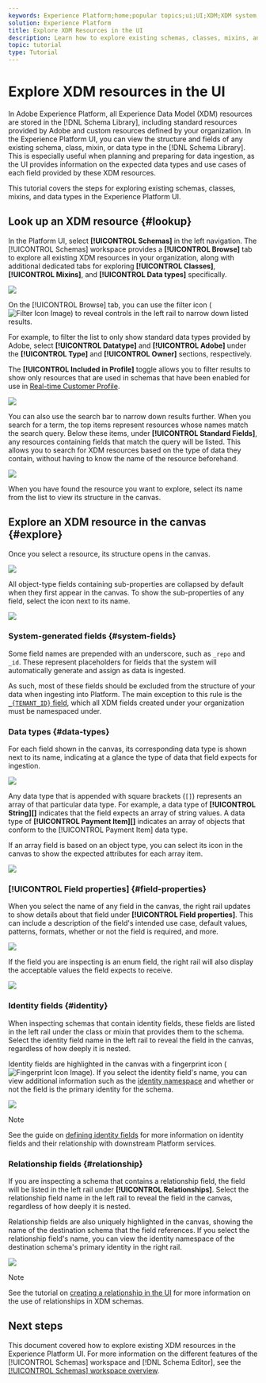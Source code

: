 ```yaml
---
keywords: Experience Platform;home;popular topics;ui;UI;XDM;XDM system;experience data model;Experience data model;Experience Data Model;data model;Data Model;explore;class;mixin;data type;schema;
solution: Experience Platform
title: Explore XDM Resources in the UI
description: Learn how to explore existing schemas, classes, mixins, and data types in the Experience Platform user interface.
topic: tutorial
type: Tutorial
---
```


# Explore XDM resources in the UI

In Adobe Experience Platform, all Experience Data Model (XDM) resources are stored in the [!DNL Schema Library], including standard resources provided by Adobe and custom resources defined by your organization. In the Experience Platform UI, you can view the structure and fields of any existing schema, class, mixin, or data type in the [!DNL Schema Library]. This is especially useful when planning and preparing for data ingestion, as the UI provides information on the expected data types and use cases of each field provided by these XDM resources.

This tutorial covers the steps for exploring existing schemas, classes, mixins, and data types in the Experience Platform UI.

## Look up an XDM resource {#lookup}

In the Platform UI, select **[!UICONTROL Schemas]** in the left navigation. The [!UICONTROL Schemas] workspace provides a **[!UICONTROL Browse]** tab to explore all existing XDM resources in your organization, along with additional dedicated tabs for exploring **[!UICONTROL Classes]**, **[!UICONTROL Mixins]**, and **[!UICONTROL Data types]** specifically.

![](../images/ui/explore/tabs.png)

On the [!UICONTROL Browse] tab, you can use the filter icon (![Filter Icon Image](../images/ui/explore/icon.png)) to reveal controls in the left rail to narrow down listed results.

For example, to filter the list to only show standard data types provided by Adobe, select **[!UICONTROL Datatype]** and **[!UICONTROL Adobe]** under the **[!UICONTROL Type]** and **[!UICONTROL Owner]** sections, respectively.

The **[!UICONTROL Included in Profile]** toggle allows you to filter results to show only resources that are used in schemas that have been enabled for use in [Real-time Customer Profile](../../profile/home.md).

![](../images/ui/explore/filter.png)

You can also use the search bar to narrow down results further. When you search for a term, the top items represent resources whose names match the search query. Below these items, under **[!UICONTROL Standard Fields]**, any resources containing fields that match the query will be listed. This allows you to search for XDM resources based on the type of data they contain, without having to know the name of the resource beforehand.

![](../images/ui/explore/search.png)

When you have found the resource you want to explore, select its name from the list to view its structure in the canvas.

## Explore an XDM resource in the canvas {#explore}

Once you select a resource, its structure opens in the canvas.

![](../images/ui/explore/canvas.png)

All object-type fields containing sub-properties are collapsed by default when they first appear in the canvas. To show the sub-properties of any field, select the icon next to its name.

![](../images/ui/explore/field-expand.png)

### System-generated fields {#system-fields}

Some field names are prepended with an underscore, such as `_repo` and `_id`. These represent placeholders for fields that the system will automatically generate and assign as data is ingested.

As such, most of these fields should be excluded from the structure of your data when ingesting into Platform. The main exception to this rule is the [`_{TENANT_ID}` field](../api/getting-started.md#know-your-tenant_id), which all XDM fields created under your organization must be namespaced under.

### Data types {#data-types}

For each field shown in the canvas, its corresponding data type is shown next to its name, indicating at a glance the type of data that field expects for ingestion.

![](../images/ui/explore/data-types.png)

Any data type that is appended with square brackets (`[]`) represents an array of that particular data type. For example, a data type of **[!UICONTROL String]\[]** indicates that the field expects an array of string values. A data type of **[!UICONTROL Payment Item]\[]** indicates an array of objects that conform to the [!UICONTROL Payment Item] data type.

If an array field is based on an object type, you can select its icon in the canvas to show the expected attributes for each array item.

![](../images/ui/explore/array-type.png)

### [!UICONTROL Field properties] {#field-properties}

When you select the name of any field in the canvas, the right rail updates to show details about that field under **[!UICONTROL Field properties]**. This can include a description of the field's intended use case, default values, patterns, formats, whether or not the field is required, and more.

![](../images/ui/explore/field-properties.png)

If the field you are inspecting is an enum field, the right rail will also display the acceptable values the field expects to receive.

![](../images/ui/explore/enum-field.png)

### Identity fields {#identity}

When inspecting schemas that contain identity fields, these fields are listed in the left rail under the class or mixin that provides them to the schema. Select the identity field name in the left rail to reveal the field in the canvas, regardless of how deeply it is nested.

Identity fields are highlighted in the canvas with a fingerprint icon (![Fingerprint Icon Image](../images/ui/explore/identity-symbol.png)). If you select the identity field's name, you can view additional information such as the [identity namespace](../../identity-service/namespaces.md) and whether or not the field is the primary identity for the schema.

![](../images/ui/explore/identity-field.png)

>[!NOTE]
>
>See the guide on [defining identity fields](./fields/identity.md) for more information on identity fields and their relationship with downstream Platform services.

### Relationship fields {#relationship}

If you are inspecting a schema that contains a relationship field, the field will be listed in the left rail under **[!UICONTROL Relationships]**. Select the relationship field name in the left rail to reveal the field in the canvas, regardless of how deeply it is nested.

Relationship fields are also uniquely highlighted in the canvas, showing the name of the destination schema that the field references. If you select the relationship field's name, you can view the identity namespace of the destination schema's primary identity in the right rail.

![](../images/ui/explore/relationship-field.png)

>[!NOTE]
>
>See the tutorial on [creating a relationship in the UI](../tutorials/create-schema-ui.md) for more information on the use of relationships in XDM schemas.

## Next steps

This document covered how to explore existing XDM resources in the Experience Platform UI. For more information on the different features of the [!UICONTROL Schemas] workspace and [!DNL Schema Editor], see the [[!UICONTROL Schemas] workspace overview](./overview.md).